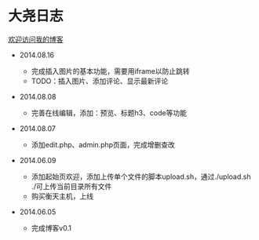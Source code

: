 大尧日志
==================
[欢迎访问我的博客][1]

- 2014.08.16
    - 完成插入图片的基本功能，需要用iframe以防止跳转
	- TODO：插入图片、添加评论、显示最新评论

- 2014.08.08
    - 完善在线编辑，添加：预览、标题h3、code等功能

- 2014.08.07
    - 添加edit.php、admin.php页面，完成增删查改

- 2014.06.09
    - 添加起始页欢迎，添加上传单个文件的脚本upload.sh，通过./upload.sh ./可上传当前目录所有文件
    - 购买衡天主机，上线

- 2014.06.05
	- 完成博客v0.1

[1]:    http://www.cnblogs.com/AlexanderYao "大尧"
